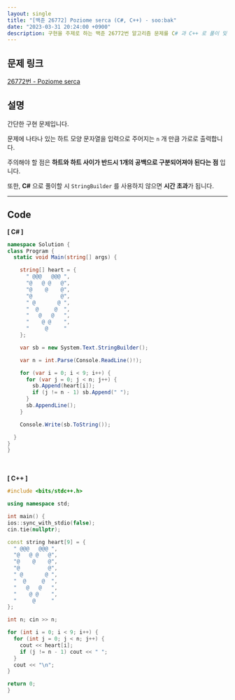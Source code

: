 ```yaml
---
layout: single
title: "[백준 26772] Poziome serca (C#, C++) - soo:bak"
date: "2023-03-31 20:24:00 +0900"
description: 구현을 주제로 하는 백준 26772번 알고리즘 문제를 C# 과 C++ 로 풀이 및 해설
---
```


## 문제 링크
  [26772번 - Poziome serca](https://www.acmicpc.net/problem/26772)

## 설명
간단한 구현 문제입니다. <br>

문제에 나타나 있는 하트 모양 문자열을 입력으로 주어지는 `n` 개 만큼 가로로 출력합니다. <br>

주의해야 할 점은 <b>하트와 하트 사이가 반드시 1개의 공백으로 구분되어져야 된다는 점</b> 입니다. <br>

또한, <b>C#</b> 으로 풀이할 시 `StringBuilder` 를 사용하지 않으면 <b>시간 초과</b>가 됩니다. <br>

- - -

## Code
<b>[ C# ] </b>
<br>

  ```c#
namespace Solution {
  class Program {
    static void Main(string[] args) {

      string[] heart = {
        " @@@   @@@ ",
        "@   @ @   @",
        "@    @    @",
        "@         @",
        " @       @ ",
        "  @     @  ",
        "   @   @   ",
        "    @ @    ",
        "     @     "
      };

      var sb = new System.Text.StringBuilder();

      var n = int.Parse(Console.ReadLine()!);

      for (var i = 0; i < 9; i++) {
        for (var j = 0; j < n; j++) {
          sb.Append(heart[i]);
          if (j != n - 1) sb.Append(" ");
        }
        sb.AppendLine();
      }

      Console.Write(sb.ToString());

    }
  }
}
  ```
<br><br>
<b>[ C++ ] </b>
<br>

  ```c++
#include <bits/stdc++.h>

using namespace std;

int main() {
  ios::sync_with_stdio(false);
  cin.tie(nullptr);

  const string heart[9] = {
    " @@@   @@@ ",
    "@   @ @   @",
    "@    @    @",
    "@         @",
    " @       @ ",
    "  @     @  ",
    "   @   @   ",
    "    @ @    ",
    "     @     "
  };

  int n; cin >> n;

  for (int i = 0; i < 9; i++) {
    for (int j = 0; j < n; j++) {
      cout << heart[i];
      if (j != n - 1) cout << " ";
    }
    cout << "\n";
  }

  return 0;
}
  ```
